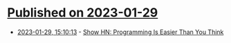 # [Published on 2023-01-29](index.md)

* [2023-01-29, 15:10:13](https://news.ycombinator.com/item?id=34568761) - [Show HN: Programming Is Easier Than You Think](https://easylang.online/apps/tut_learn.html)

